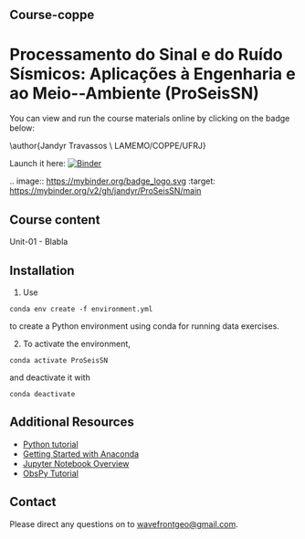 ## Course-coppe

# Processamento do Sinal e do Ruído Sísmicos: Aplicações à Engenharia e ao Meio--Ambiente (ProSeisSN)

You can view and run the course materials online by clicking on the badge below:


\author{Jandyr Travassos \\
	LAMEMO/COPPE/UFRJ}


Launch it here: [![Binder](https://mybinder.org/badge_logo.svg)](https://mybinder.org/v2/gh/jandyr/ProSeisSN/main/)

.. image:: https://mybinder.org/badge_logo.svg
 :target: https://mybinder.org/v2/gh/jandyr/ProSeisSN/main

## Course content
Unit-01 - Blabla

## Installation
1) Use
```
conda env create -f environment.yml
```
to create a Python environment using conda for running data exercises.

2) To activate the environment,
```
conda activate ProSeisSN
```
and deactivate it with
```
conda deactivate
```

## Additional Resources
* [Python tutorial](https://docs.python.org/3/tutorial/index.html)
* [Getting Started with Anaconda](https://docs.anaconda.com/anaconda/user-guide/getting-started/)
* [Jupyter Notebook Overview](https://jupyter-notebook.readthedocs.io/en/stable/)
* [ObsPy Tutorial](https://docs.obspy.org/tutorial/)


## Contact

Please direct any questions on  to [wavefrontgeo@gmail.com](mailto:wavefrontgeo@gmail.com).


